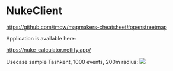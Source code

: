 # NukeClient

https://github.com/tmcw/mapmakers-cheatsheet#openstreetmap

Application is available here:

https://nuke-calculator.netlify.app/

Usecase sample Tashkent, 1000 events, 200m radius:
![](misc/client_sample_1.png)
